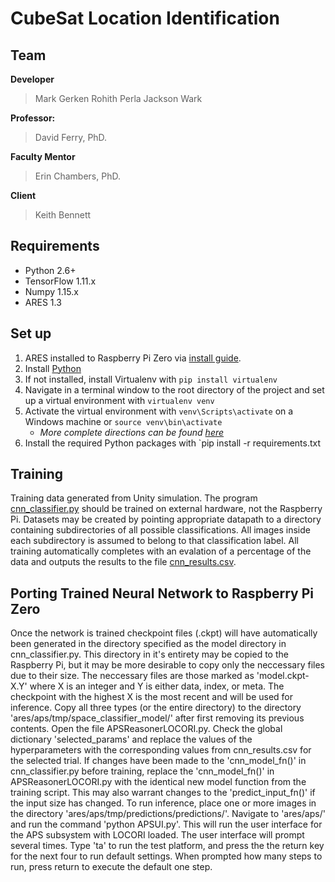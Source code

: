 # CubeSat Location Identification

## Team

**Developer**
> Mark Gerken
> Rohith Perla
> Jackson Wark


**Professor:**
> David Ferry, PhD.

**Faculty Mentor**
> Erin Chambers, PhD.

**Client**
> Keith Bennett

## Requirements
- Python 2.6+
- TensorFlow 1.11.x
- Numpy 1.15.x
- ARES 1.3

## Set up

1. ARES installed to Raspberry Pi Zero via [install guide](http://git.cs.slu.edu/courses/fall18/capstone/attitude/blob/master/ares/docs/ARES_Installation_guide.docx).
2. Install [Python](https://www.python.org/downloads/)
3. If not installed, install Virtualenv with `pip install virtualenv`
4. Navigate in a terminal window to the root directory of the project and set up a virtual environment with `virtualenv venv`
5. Activate the virtual environment with `venv\Scripts\activate` on a Windows machine or `source venv\bin\activate`
	- *More complete directions can be found [here](https://virtualenv.pypa.io/en/stable/userguide/#activate-script)*
6. Install the required Python packages with `pip install -r requirements.txt

## Training

Training data generated from Unity simulation. The program [cnn_classifier.py](http://git.cs.slu.edu/courses/fall18/capstone/attitude/blob/master/cnn_files/cnn_classifier.py) should be trained on external hardware, not the Raspberry Pi. Datasets may be created by pointing appropriate datapath to a directory containing subdirectories of all possible classifications. All images inside each subdirectory is assumed to belong to that classification label. All training automatically completes with an evalation of a percentage of the data and outputs the results to the file [cnn_results.csv](http://git.cs.slu.edu/courses/fall18/capstone/attitude/blob/master/cnn_files/cnn_results.csv).

## Porting Trained Neural Network to Raspberry Pi Zero

Once the network is trained checkpoint files (.ckpt) will have automatically been generated in the directory specified as the model directory in cnn_classifier.py. This directory in it's entirety may be copied to the Raspberry Pi, but it may be more desirable to copy only the neccessary files due to their size. The neccessary files are those marked as 'model.ckpt-X.Y' where X is an integer and Y is either data, index, or meta. The checkpoint with the highest X is the most recent and will be used for inference. Copy all three types (or the entire directory) to the directory 'ares/aps/tmp/space_classifier_model/' after first removing its previous contents. Open the file APSReasonerLOCORI.py. Check the global dictionary 'selected_params' and replace the values of the hyperparameters with the corresponding values from cnn_results.csv for the selected trial. If changes have been made to the 'cnn_model_fn()' in cnn_classifier.py before training, replace the 'cnn_model_fn()' in APSReasonerLOCORI.py with the identical new model function from the training script. This may also warrant changes to the 'predict_input_fn()' if the input size has changed. To run inference, place one or more images in the directory 'ares/aps/tmp/predictions/predictions/'. Navigate to 'ares/aps/' and run the command 'python APSUI.py'. This will run the user interface for the APS subsystem with LOCORI loaded. The user interface will prompt several times. Type 'ta' to run the test platform, and press the the return key for the next four to run default settings. When prompted how many steps to run, press return to execute the default one step. 
